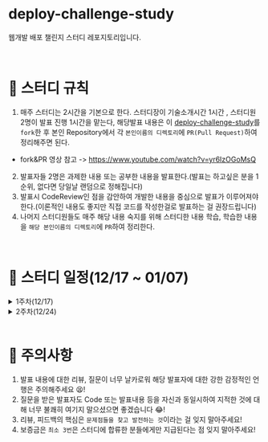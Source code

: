 # deploy-challenge-study
웹개발 배포 챌린지 스터디 레포지토리입니다.

<br>

# 📢 스터디 규칙
1. 매주 스터디는 2시간을 기본으로 한다. 스터디장이 기술소개시간 1시간 , 스터디원 2명이 발표 진행 1시간을 맡는다, 해당발표 내용은 이 [deploy-challenge-study](https://github.com/mooh2jj/deploy-challenge-study)를 `fork`한 후 본인 Repository에서 각 `본인이름의 디렉토리`에 `PR(Pull Request)`하여 정리해주면 된다.
  * fork&PR 영상 참고 -> https://www.youtube.com/watch?v=yr6IzOGoMsQ

2. 발표자들 2명은 과제한 내용 또는 공부한 내용을 발표한다.(발표는 하고싶은 분을 1순위, 없다면 당일날 랜덤으로 정해집니다)
3. 발표시 CodeReview인 점을 감안하여 개발한 내용을 중심으로 발표가 이루어져야 한다.(이론적인 내용도 좋지만 직접 코드를 작성한걸로 발표하는 걸 권장드립니다)
4. 나머지 스터디원들도 매주 해당 내용 숙지를 위해 스터디한 내용 학습, 학습한 내용을 `해당 본인이름의 디렉토리`에 `PR`하여 정리한다. 


<br>

# 📅 스터디 일정(12/17 ~ 01/07)

<details>
<summary>1주차(12/17)</summary>
<div markdown="1">

* 자기소개 시간
* 스터디 취지, 방향, 구성 방식 설명
* 과제 
``` 
1) 사용 툴 설치및 이해하기 
 * IntelliJ(얼티메이트 버전 추천-플러그인 사용 가능)
 * MySQL, DB 접속 HediSQL 
 * e2e 테스트용 postman
 * git/github

2) 해당 레포지토리 fork & PR 해보기 
 
3) SpringBoot, JPA(ORM), Mysql 사용 간단한 CRUD REST API 만들기(Entity 명은 각자 취향대로)

4) 배포 환경설정 구축
 * AWS 가입 -> EC2 인스턴스 만들기  
 * Docker 설치하기(윈도우의 경우 wsl2 설치해야)
```
* 환경셋팅 : https://www.notion.so/bb4d80cb1a094696b8ff27f4cd52bb00

 <br>
 
</div>
</details>

<details>
<summary>2주차(12/24)</summary>
<div markdown="1">

* 백앤드 프로젝트 배포 구조도(springBoot - jenkins- docker)
* 김종훈, 이여울님 발표
* gradle 빌드 jar, docker container 작동 로컬에서 확인
* crud -> jpa dto response 확인
* 정리 : https://www.notion.so/2week-48ad0851088b497fa8335c1cf133f7e6

* 과제 
``` 
미정
```
</div>
</details>
<br>

# 🎃 주의사항

1. 발표 내용에 대한 리뷰, 질문이 너무 날카로워 해당 발표자에 대한 강한 감정적인 언행은 주의해주세요 😫!
2. 질문을 받은 발표자도 Code 또는 발표내용 등을 자신과 동일시하여 지적한 것에 대해 너무 불쾌히 여기지 말으셨으면 좋겠습니다 😂!
3. 리뷰, 피드백의 핵심은 `문제점들을 찾고 발전하는 것`이라는 걸 잊지 말아주세요!
4. 보증금은 `최소 3번`은 스터디에 합류한 분들에게만 지급된다는 점 잊지 말아주세요!
